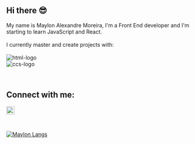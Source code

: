 ## Hi there :sunglasses:

My name is Maylon Alexandre Moreira, I'm a Front End developer and I'm starting to learn JavaScript and React.
<br/>
<br/>
I currently master and create projects with:
<br/>
<br/>
<img src="https://img.shields.io/badge/HTML5-E34F26?style=for-the-badge&logo=html5&logoColor=white" alt="html-logo" /> 
<br/>
<img src="https://img.shields.io/badge/CSS3-1572B6?style=for-the-badge&logo=css3&logoColor=white" alt="ccs-logo" />

<br/>

## Connect with me:
<p>
<a href="https://www.linkedin.com/in/maylon-alexandre-moreira-7328412b1/">
<img align="left" alt"Linkedin-logo" width="22px" src="https://cdn.jsdelivr.net/npm/simple-icons@v3/icons/linkedin.svg" />
<a/>
</p>

<br/>
<br/>
<br/>

[![Maylon Langs](https://github-readme-stats.vercel.app/api/top-langs/?username=MaylonDev)](https://github.com/anuraghazra/github-readme-stats)
